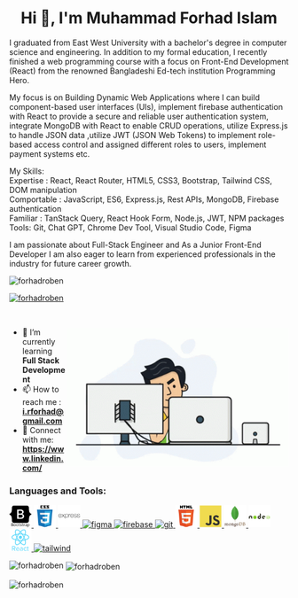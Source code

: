 <h1 align="center">Hi 👋, I'm Muhammad Forhad Islam</h1>
<p>I graduated from East West University with a bachelor's degree in computer science and engineering. In addition to my formal education, I recently finished a web programming course with a focus on Front-End Development (React) from the renowned Bangladeshi Ed-tech institution Programming Hero.

My focus is on Building Dynamic Web Applications where I can build component-based user interfaces (UIs), implement firebase authentication with React to provide a secure and reliable user authentication system, integrate MongoDB with React to enable CRUD operations, utilize Express.js to handle JSON data ,utilize JWT (JSON Web Tokens) to implement role-based access control and assigned different roles to users, implement payment systems etc.

My Skills:<br/>
Expertise : React, React Router, HTML5, CSS3, Bootstrap, Tailwind CSS, DOM manipulation
<br/>
Comportable : JavaScript, ES6, Express.js, Rest APIs, MongoDB, Firebase authentication
<br/>
Familiar : TanStack Query, React Hook Form, Node.js, JWT, NPM packages
<br/>
Tools: Git, Chat GPT, Chrome Dev Tool, Visual Studio Code, Figma
<br/>

I am passionate about Full-Stack Engineer and As a Junior Front-End Developer I am also eager to learn from experienced professionals in the industry for future career growth.
</p>

<p align="left"> <img src="https://komarev.com/ghpvc/?username=forhadroben&label=Profile%20views&color=0e75b6&style=flat" alt="forhadroben" /> </p>

<p > <a href="https://github.com/ryo-ma/github-profile-trophy"><img src="https://github-profile-trophy.vercel.app/?username=forhadroben" alt="forhadroben" /></a> </p>

<p align="left"> <a href="https://twitter.com/" target="blank"><img src="https://img.shields.io/twitter/follow/?logo=twitter&style=for-the-badge" alt="" /></a> </p>
<img align="right" alt="coding" width="400" src="./programmer.gif">

- 🌱 I’m currently learning **Full Stack Development**
- 📫 How to reach me : **i.rforhad@gmail.com**
- 🌱 Connect with me: **<a href="https://www.linkedin.com/in/forhad11/" target="_blank" rel="noreferrer"> https://www.linkedin.com/ </a>**


<h3 align="left">Languages and Tools:</h3>
<p> <a href="https://getbootstrap.com" target="_blank" > <img src="https://raw.githubusercontent.com/devicons/devicon/master/icons/bootstrap/bootstrap-plain-wordmark.svg" alt="bootstrap" width="40" height="40"/> </a> <a href="https://www.w3schools.com/css/" target="_blank" rel="noreferrer"> <img src="https://raw.githubusercontent.com/devicons/devicon/master/icons/css3/css3-original-wordmark.svg" alt="css3" width="40" height="40"/> </a> <a href="https://expressjs.com" target="_blank" rel="noreferrer"> <img src="https://raw.githubusercontent.com/devicons/devicon/master/icons/express/express-original-wordmark.svg" alt="express" width="40" height="40"/> </a> <a href="https://www.figma.com/" target="_blank" rel="noreferrer"> <img src="https://www.vectorlogo.zone/logos/figma/figma-icon.svg" alt="figma" width="40" height="40"/> </a> <a href="https://firebase.google.com/" target="_blank" rel="noreferrer"> <img src="https://www.vectorlogo.zone/logos/firebase/firebase-icon.svg" alt="firebase" width="40" height="40"/> </a> <a href="https://git-scm.com/" target="_blank" rel="noreferrer"> <img src="https://www.vectorlogo.zone/logos/git-scm/git-scm-icon.svg" alt="git" width="40" height="40"/> </a> <a href="https://www.w3.org/html/" target="_blank" rel="noreferrer"> <img src="https://raw.githubusercontent.com/devicons/devicon/master/icons/html5/html5-original-wordmark.svg" alt="html5" width="40" height="40"/> </a> <a href="https://developer.mozilla.org/en-US/docs/Web/JavaScript" target="_blank" rel="noreferrer"> <img src="https://raw.githubusercontent.com/devicons/devicon/master/icons/javascript/javascript-original.svg" alt="javascript" width="40" height="40"/> </a> <a href="https://www.mongodb.com/" target="_blank" rel="noreferrer"> <img src="https://raw.githubusercontent.com/devicons/devicon/master/icons/mongodb/mongodb-original-wordmark.svg" alt="mongodb" width="40" height="40"/> </a> <a href="https://nodejs.org" target="_blank" rel="noreferrer"> <img src="https://raw.githubusercontent.com/devicons/devicon/master/icons/nodejs/nodejs-original-wordmark.svg" alt="nodejs" width="40" height="40"/> </a> <a href="https://reactjs.org/" target="_blank" rel="noreferrer"> <img src="https://raw.githubusercontent.com/devicons/devicon/master/icons/react/react-original-wordmark.svg" alt="react" width="40" height="40"/> </a> <a href="https://tailwindcss.com/" target="_blank" rel="noreferrer"> <img src="https://www.vectorlogo.zone/logos/tailwindcss/tailwindcss-icon.svg" alt="tailwind" width="40" height="40"/> </a> </p>

<p><img align="left" src="https://github-readme-stats.vercel.app/api/top-langs?username=forhadroben&show_icons=true&locale=en&layout=compact" alt="forhadroben" /></p>

<p>&nbsp;<img align="center" src="https://github-readme-stats.vercel.app/api?username=forhadroben&show_icons=true&locale=en" alt="forhadroben" /></p>

<p><img align="center" src="https://github-readme-streak-stats.herokuapp.com/?user=forhadroben&" alt="forhadroben" /></p>
